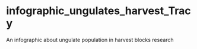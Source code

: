 # infographic_ungulates_harvest_Tracy
An infographic about ungulate population in harvest blocks research
